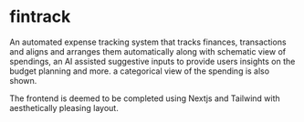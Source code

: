 # fintrack
An automated expense tracking system that tracks finances, transactions and aligns and arranges them automatically along with schematic view of spendings, an AI assisted suggestive inputs to provide users insights on the budget planning and more. a categorical view of the spending is also shown. 

The frontend is deemed to be completed using Nextjs and Tailwind with aesthetically pleasing layout. 
